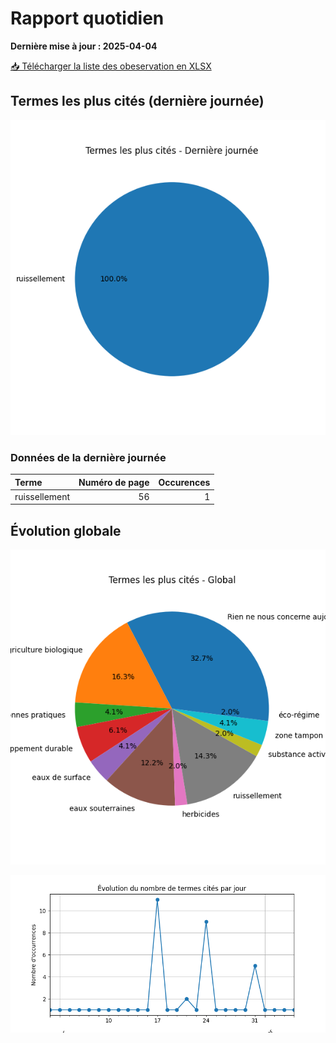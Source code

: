 # Rapport quotidien

**Dernière mise à jour : 2025-04-04**

[📥 Télécharger la liste des obeservation en XLSX](https://github.com/LlrdntCORDER/VeilleMoniteur/releases/latest/download/Data.xlsx)

## Termes les plus cités (dernière journée)

![Graphique](img/last_day_pie.png)

### Données de la dernière journée

| Terme         |   Numéro de page |   Occurences |
|:--------------|-----------------:|-------------:|
| ruissellement |               56 |            1 |

## Évolution globale

![Graphique](img/global_pie.png)

![Graphique](img/evolution_line.png)

